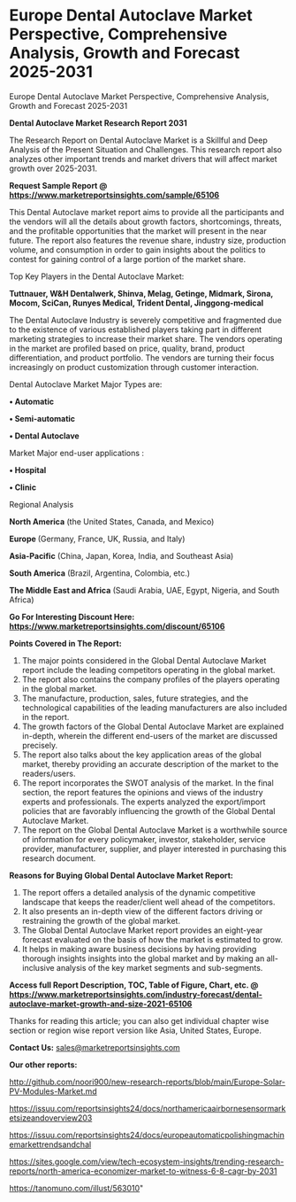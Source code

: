 # Europe Dental Autoclave Market Perspective, Comprehensive Analysis, Growth and Forecast 2025-2031
Europe Dental Autoclave Market Perspective, Comprehensive Analysis, Growth and Forecast 2025-2031

<strong>Dental Autoclave Market Research Report 2031</strong>

The Research Report on Dental Autoclave Market is a Skillful and Deep Analysis of the Present Situation and Challenges. This research report also analyzes other important trends and market drivers that will affect market growth over 2025-2031.

<strong>Request Sample Report @ <a href=https://www.marketreportsinsights.com/sample/65106>https://www.marketreportsinsights.com/sample/65106</a></strong>

This Dental Autoclave market report aims to provide all the participants and the vendors will all the details about growth factors, shortcomings, threats, and the profitable opportunities that the market will present in the near future. The report also features the revenue share, industry size, production volume, and consumption in order to gain insights about the politics to contest for gaining control of a large portion of the market share.

Top Key Players in the Dental Autoclave Market:

<strong>Tuttnauer, W&H Dentalwerk, Shinva, Melag, Getinge, Midmark, Sirona, Mocom, SciCan, Runyes Medical, Trident Dental, Jinggong-medical</strong>

The Dental Autoclave Industry is severely competitive and fragmented due to the existence of various established players taking part in different marketing strategies to increase their market share. The vendors operating in the market are profiled based on price, quality, brand, product differentiation, and product portfolio. The vendors are turning their focus increasingly on product customization through customer interaction.

Dental Autoclave Market Major Types are:

<strong>• Automatic

• Semi-automatic

• Dental Autoclave</strong>

Market Major end-user applications :

<strong>• Hospital

• Clinic</strong>

Regional Analysis

</u><strong><b>North America</b></strong> (the United States, Canada, and Mexico)

<strong><b>Europe </b></strong>(Germany, France, UK, Russia, and Italy)

<strong><b>Asia-Pacific</b></strong> (China, Japan, Korea, India, and Southeast Asia)

<strong><b>South America</b></strong> (Brazil, Argentina, Colombia, etc.)

<strong><b>The Middle East and Africa</b></strong> (Saudi Arabia, UAE, Egypt, Nigeria, and South Africa)

<strong>Go For Interesting Discount Here: <a href=https://www.marketreportsinsights.com/discount/65106>https://www.marketreportsinsights.com/discount/65106</a></strong>

<strong>Points Covered in The Report:</strong>
<ol>
  <li>The major points considered in the Global Dental Autoclave Market report include the leading competitors operating in the global market.</li>
  <li>The report also contains the company profiles of the players operating in the global market.</li>
  <li>The manufacture, production, sales, future strategies, and the technological capabilities of the leading manufacturers are also included in the report.</li>
  <li>The growth factors of the Global Dental Autoclave Market are explained in-depth, wherein the different end-users of the market are discussed precisely.</li>
  <li>The report also talks about the key application areas of the global market, thereby providing an accurate description of the market to the readers/users.</li>
  <li>The report incorporates the SWOT analysis of the market. In the final section, the report features the opinions and views of the industry experts and professionals. The experts analyzed the export/import policies that are favorably influencing the growth of the Global Dental Autoclave Market.</li>
  <li>The report on the Global Dental Autoclave Market is a worthwhile source of information for every policymaker, investor, stakeholder, service provider, manufacturer, supplier, and player interested in purchasing this research document.</li>
</ol>
<strong>Reasons for Buying Global Dental Autoclave Market Report:</strong>

<ol>
  <li>The report offers a detailed analysis of the dynamic competitive landscape that keeps the reader/client well ahead of the competitors.</li>
  <li>It also presents an in-depth view of the different factors driving or restraining the growth of the global market.</li>
  <li>The Global Dental Autoclave Market report provides an eight-year forecast evaluated on the basis of how the market is estimated to grow.</li>
  <li>It helps in making aware business decisions by having providing thorough insights insights into the global market and by making an all-inclusive analysis of the key market segments and sub-segments.</li>
</ol>
<strong>Access full Report Description, TOC, Table of Figure, Chart, etc. @ <a href=https://www.marketreportsinsights.com/industry-forecast/dental-autoclave-market-growth-and-size-2021-65106>https://www.marketreportsinsights.com/industry-forecast/dental-autoclave-market-growth-and-size-2021-65106</a></strong>


Thanks for reading this article; you can also get individual chapter wise section or region wise report version like Asia, United States, Europe.

<strong>Contact Us:</strong>
sales@marketreportsinsights.com

<strong>Our other reports:</strong>

<a href=http://github.com/noori900/new-research-reports/blob/main/Europe-Solar-PV-Modules-Market.md>http://github.com/noori900/new-research-reports/blob/main/Europe-Solar-PV-Modules-Market.md</a>

<a href=https://issuu.com/reportsinsights24/docs/northamericaairbornesensormarketsizeandoverview203>https://issuu.com/reportsinsights24/docs/northamericaairbornesensormarketsizeandoverview203</a>

<a href=https://issuu.com/reportsinsights24/docs/europeautomaticpolishingmachinemarkettrendsandchal>https://issuu.com/reportsinsights24/docs/europeautomaticpolishingmachinemarkettrendsandchal</a>

<a href=https://sites.google.com/view/tech-ecosystem-insights/trending-research-reports/north-america-economizer-market-to-witness-6-8-cagr-by-2031>https://sites.google.com/view/tech-ecosystem-insights/trending-research-reports/north-america-economizer-market-to-witness-6-8-cagr-by-2031</a>

<a href=https://tanomuno.com/illust/563010>https://tanomuno.com/illust/563010</a>"
